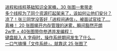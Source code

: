

[进程和线程基础知识全家桶，30 张图一套带走](https://mp.weixin.qq.com/s?__biz=MzUxODAzNDg4NQ==&mid=2247485175&idx=1&sn=eda03758d4e810afd897ade44c19a508&chksm=f98e425dcef9cb4b3da63e6054f34d5012068b16eb3503d7e5a93bc2a857f1e5116ff793f1d9&mpshare=1&scene=1&srcid=0826ca3tehRsSHa7czjLMSna&sharer_sharetime=1598443376312&sharer_shareid=054214e3287ede8cff93de9018c6d7da&key=f8fcfe1a6c069eefba57e1761b92531ce7b1979516e1422c14dd6527c24f30b33ebddaa4fc5c10baa6479c0031796d5cd8f47dbd6a597deed6380bd9552307b87c8adbea40c134f608f9f4e9b0646e40c9abd308c627b6522591e2a1dd86098e7a64e6ed2c27e2df047975b7636675db16f04953787a48ffe24634c8a46131b5&ascene=1&uin=MTk5NTg4MjAwOA%3D%3D&devicetype=Windows+10+x64&version=62090529&lang=zh_CN&exportkey=A8TiXIls7EsmAft8F9zlM7U%3D&pass_ticket=bj74g1ZD8%2ByyctOKfx3dhTXVBCfLthb7gFHAK5T31BKUtkwjvbiNyoe7EHIRsSPo)     
[多个线程为了同个资源打起架来了，该如何让他们安分？](https://mp.weixin.qq.com/s?__biz=MzUxODAzNDg4NQ==&mid=2247485264&idx=1&sn=78585cbabd1e0c333b43a3abd2b2ff64&chksm=f98e43facef9caecb8681562a1465fc5e1657b4bd332c6370289454b95737484cdbccd7b8076&mpshare=1&scene=1&srcid=0826dOt6c08lCwrvIXdyJTGM&sharer_sharetime=1598443365799&sharer_shareid=054214e3287ede8cff93de9018c6d7da&key=281d398fa0af70c949f6a2459da8ceae83b6936dfa6851f226dc7fc9a7499eeed44e70fae4497d19d94454c274d2a76de01e618a73133d20db68f0b94d1077958cbce59655c23326559a1c9ff7a4354440840f8dbd614454bb0497300c5798bc67149254220f269d7568dae21e3a0285140d9a8e28617a9f4321a1643259b4a4&ascene=1&uin=MTk5NTg4MjAwOA%3D%3D&devicetype=Windows+10+x64&version=62090529&lang=zh_CN&exportkey=A6gu8N%2FEcAhjRQw0aoDXOm8%3D&pass_ticket=bj74g1ZD8%2ByyctOKfx3dhTXVBCfLthb7gFHAK5T31BKUtkwjvbiNyoe7EHIRsSPo)        
[凉了！张三同学没答好「进程间通信」，被面试官挂了....](https://mp.weixin.qq.com/s?__biz=MzUxODAzNDg4NQ==&mid=2247485318&idx=1&sn=0da0a684639106f548e9d4454fd49904&chksm=f98e432ccef9ca3ab4e10734fd011c898785f18d842ec3b148c7a8ee500790377858e0dbd8d6&scene=158#rd)          
[真棒！ 20 张图揭开内存管理的迷雾，瞬间豁然开朗](https://mp.weixin.qq.com/s?__biz=MzUxODAzNDg4NQ==&mid=2247485033&idx=1&sn=bf9ba7aca126ad186922c57a96928593&chksm=f98e42c3cef9cbd514df38d04deb5e7a9ea67dbd478da75fc4a7636ee90b1384d65f68eb23f5&scene=158#rd)                  
[2w字 + 40张图带你参透并发编程！](https://mp.weixin.qq.com/s?__biz=MzU2NDg0OTgyMA==&mid=2247492647&idx=1&sn=4d85bc69e46ba7ab67972348577b8e78&chksm=fc4619d4cb3190c2467da4b2fc91ff94522c7581ddc21068df26f88a838452f42117403e7d2f&mpshare=1&scene=1&srcid=0816lrAm4yicb0UWZbGI3qMx&sharer_sharetime=1597539580972&sharer_shareid=054214e3287ede8cff93de9018c6d7da&key=281d398fa0af70c91f25c9d76af220aec96542b8bad86ae134ceaa9fa7c1b2ca45d0f4de036a28f3aa544c1825eacc582a3495845354a58bdadea12b1ca2a104a3dbcbd14d74c42853587d7d8caa552afd7412cd3b42d67e46de9ecaabdb245b52ffc1bff70b2f4b044fd853d2fffb95d9b3d34c1f84132f004134770898c271&ascene=1&uin=MTk5NTg4MjAwOA%3D%3D&devicetype=Windows+10+x64&version=62090529&lang=zh_CN&exportkey=AxHxNCX%2F6gbBXuZ2AeuMSS8%3D&pass_ticket=bj74g1ZD8%2ByyctOKfx3dhTXVBCfLthb7gFHAK5T31BKUtkwjvbiNyoe7EHIRsSPo)        
[键盘敲入 A 字母时，操作系统期间发生了什么...](https://mp.weixin.qq.com/s?__biz=MzUxODAzNDg4NQ==&mid=2247485498&idx=1&sn=6948f309461ea83c691892949c8272dd&chksm=f98e4c90cef9c5861ae3747780ea74eeab79eb84d8bc16c8a389d2a29ec606acdf1295cae3b9&scene=158#rd)              
[一口气搞懂「文件系统」，就靠这 25 张图了](https://mp.weixin.qq.com/s?__biz=MzUxODAzNDg4NQ==&mid=2247485446&idx=1&sn=2c525f008622b98bc08a66f2b4dcfee8&chksm=f98e4caccef9c5bafe0a69378623049a1cf37fbb8b61b65922f772e2170f98292b914a4268e5&scene=158#rd)